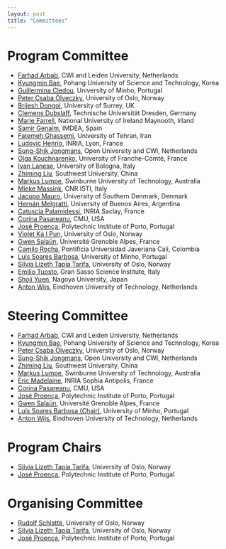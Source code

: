 ```yaml
---
layout: post
title: "Committees"
---
```


# Program Committee

 - [Farhad Arbab](https://homepages.cwi.nl/~farhad/), CWI and Leiden University, Netherlands
 - [Kyungmin Bae](http://sv.postech.ac.kr/~kmbae/), Pohang University of Science and Technology, Korea
 - [Guillermina Cledou](https://haslab.uminho.pt/mgc/), University of Minho, Portugal
 - [Peter Csaba Ölveczky](https://olveczky.se/), University of Oslo, Norway
 - [Brijesh Dongol](https://brijeshdongol.github.io), University of Surrey, UK
 - [Clemens Dubslaff](http://www.clemensdubslaff.de), Technische Universität Dresden, Germany
 - [Marie Farrell](https://mariefarrell.github.io), National University of Ireland Maynooth, Irland
 - [Samir Genaim](https://costa.fdi.ucm.es/~genaim/home/viewpost.php?post=CV), IMDEA, Spain
 - [Fatemeh Ghassemi](https://ece.ut.ac.ir/en/~fghassemi), University of Tehran, Iran
 - [Ludovic Henrio](https://lhenrio.github.io), INRIA, Lyon, France
 - [Sung-Shik Jongmans](https://sungshik.github.io/), Open University and CWI, Netherlands
 - [Olga Kouchnarenko](https://members.femto-st.fr/Olga-Kouchnarenko/en), University of Franche-Comté, France
 - [Ivan Lanese](https://www.unibo.it/sitoweb/ivan.lanese/en), University of Bologna, Italy
 - [Zhiming Liu](http://cis.swu.edu.cn/info/1013/1154.htm), Southwest University, China
 - [Markus Lumpe](https://www.swinburne.edu.au/research/our-research/access-our-research/find-a-researcher-or-supervisor/researcher-profile/?id=mlumpe), Swinburne University of Technology, Australia
 - [Mieke Massink](http://www1.isti.cnr.it/~Massink/), CNR ISTI, Italy
 - [Jacopo Mauro](https://jacopomauro.com), University of Southern Denmark, Denmark
 - [Hernán Melgratti](https://lafhis.dc.uba.ar/~melgratti), University of Buenos Aires, Argentina
 - [Catuscia Palamidessi](https://www.lix.polytechnique.fr/~catuscia/), INRIA Saclay, France
 - [Corina Pasareanu](https://www.cylab.cmu.edu/directory/bios/pasareanu-corina.html), CMU, USA
 - [José Proença](https://jose.proenca.org/), Polytechnic Institute of Porto, Portugal
 - [Violet Ka I Pun](https://foldr.org/~violet/), University of Oslo, Norway
 - [Gwen Salaün](https://convecs.inria.fr/people/Gwen.Salaun/), Université Grenoble Alpes, France
 - [Camilo Rocha](https://www.camilorocha.info), Pontificia Universidad Javeriana Cali, Colombia
 - [Luís Soares Barbosa](https://unu.edu/experts/luis-soares-barbosa.html), University of Minho, Portugal
 - [Silvia Lizeth Tapia Tarifa](https://www.mn.uio.no/ifi/english/people/aca/sltarifa/index.html), University of Oslo, Norway
 - [Emilio Tuosto](https://www.gssi.it/people/professors/lectures-computer-science/item/6408-tuosto-emilio), Gran Sasso Science Institute, Italy
 - [Shoji Yuen](https://www.sqlab.i.is.nagoya-u.ac.jp/person/yuen/index.html), Nagoya University, Japan
 - [Anton Wijs](https://www.win.tue.nl/~awijs/), Eindhoven University of Technology, Netherlands
 

# Steering Committee

 - [Farhad Arbab](https://homepages.cwi.nl/~farhad/), CWI and Leiden University, Netherlands
 - [Kyungmin Bae](http://sv.postech.ac.kr/~kmbae/), Pohang University of Science and Technology, Korea
 - [Peter Csaba Ölveczky](https://olveczky.se/), University of Oslo, Norway
 - [Sung-Shik Jongmans](https://sungshik.github.io/), Open University and CWI, Netherlands
 - [Zhiming Liu](http://cis.swu.edu.cn/info/1013/1154.htm), Southwest University, China
 - [Markus Lumpe](https://www.swinburne.edu.au/research/our-research/access-our-research/find-a-researcher-or-supervisor/researcher-profile/?id=mlumpe), Swinburne University of Technology, Australia
 - [Eric Madelaine](http://www-sop.inria.fr/members/Eric.Madelaine/), INRIA Sophia Antipolis, France
 - [Corina Pasareanu](https://www.cylab.cmu.edu/directory/bios/pasareanu-corina.html), CMU, USA
 - [José Proença](https://jose.proenca.org/), Polytechnic Institute of Porto, Portugal
 - [Gwen Salaün](https://convecs.inria.fr/people/Gwen.Salaun/), Université Grenoble Alpes, France
 - [Luís Soares Barbosa (Chair)](https://unu.edu/experts/luis-soares-barbosa.html), University of Minho, Portugal
 - [Anton Wijs](https://www.win.tue.nl/~awijs/), Eindhoven University of Technology, Netherlands

# Program Chairs

 - [Silvia Lizeth Tapia Tarifa](https://www.mn.uio.no/ifi/english/people/aca/sltarifa/index.html), University of Oslo, Norway
 - [José Proença](https://jose.proenca.org/), Polytechnic Institute of Porto, Portugal

# Organising Committee

 - [Rudolf Schlatte](https://www.mn.uio.no/ifi/english/people/aca/rudi/), University of Oslo, Norway
 - [Silvia Lizeth Tapia Tarifa](https://www.mn.uio.no/ifi/english/people/aca/sltarifa/index.html), University of Oslo, Norway
 - [José Proença](https://jose.proenca.org/), Polytechnic Institute of Porto, Portugal

